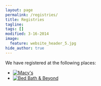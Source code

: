 ```yaml
---
layout: page
permalink: /registries/
title: Registries
tagline: 
tags: []
modified: 3-16-2014
image:
  feature: website_header_5.jpg
hide_author: true
---
```


We have registered at the following places:

<div id="registries" class="clearfix">

<ul>

<li><a rel="nofollow" target="_blank" href="http://registry.theknot.com/track/view?lt=RetailerGVR&amp;r=703326256&amp;rt=10855&amp;a=994&amp;st=WeddingWebsite&amp;ss=RegistryPage&amp;sp=LinkedRegistries"><img alt="Macy's" title="Macy's" src="http://content.registry.theknot.com.s3.amazonaws.com/retailerImage19067d12-ada1-4c26-a003-d4fcbcb401e5.gif"></a></li>

<li><a rel="nofollow" target="_blank" href="http://registry.theknot.com/track/view?lt=RetailerGVR&amp;r=701531265&amp;rt=14050&amp;a=994&amp;st=WeddingWebsite&amp;ss=RegistryPage&amp;sp=LinkedRegistries"><img alt="Bed Bath &amp; Beyond" title="Bed Bath &amp; Beyond" src="http://content.registry.theknot.com.s3.amazonaws.com/retailerImage5aa4f7d5-2039-4f93-8c31-c70181031363.gif"></a>
</li>

</ul>

</div>
 